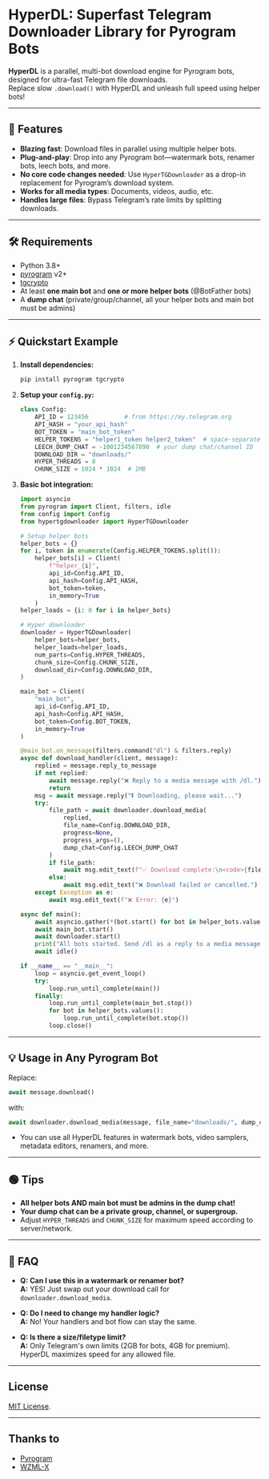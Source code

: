 # HyperDL: Superfast Telegram Downloader Library for Pyrogram Bots

**HyperDL** is a parallel, multi-bot download engine for Pyrogram bots, designed for ultra-fast Telegram file downloads.  
Replace slow `.download()` with HyperDL and unleash full speed using helper bots!

---

## 🚀 Features

- **Blazing fast**: Download files in parallel using multiple helper bots.
- **Plug-and-play**: Drop into any Pyrogram bot—watermark bots, renamer bots, leech bots, and more.
- **No core code changes needed**: Use `HyperTGDownloader` as a drop-in replacement for Pyrogram’s download system.
- **Works for all media types**: Documents, videos, audio, etc.
- **Handles large files**: Bypass Telegram’s rate limits by splitting downloads.

---

## 🛠️ Requirements

- Python 3.8+
- [pyrogram](https://docs.pyrogram.org/) v2+
- [tgcrypto](https://github.com/pyrogram/tgcrypto)
- At least **one main bot** and **one or more helper bots** (@BotFather bots)
- A **dump chat** (private/group/channel, all your helper bots and main bot must be admins)

---

## ⚡ Quickstart Example

1. **Install dependencies:**
    ```sh
    pip install pyrogram tgcrypto
    ```

2. **Setup your `config.py`:**
    ```python
    class Config:
        API_ID = 123456          # from https://my.telegram.org
        API_HASH = "your_api_hash"
        BOT_TOKEN = "main_bot_token"
        HELPER_TOKENS = "helper1_token helper2_token"  # space-separated tokens
        LEECH_DUMP_CHAT = -1001234567890  # your dump chat/channel ID
        DOWNLOAD_DIR = "downloads/"
        HYPER_THREADS = 8
        CHUNK_SIZE = 1024 * 1024  # 1MB
    ```

3. **Basic bot integration:**
    ```python
    import asyncio
    from pyrogram import Client, filters, idle
    from config import Config
    from hypertgdownloader import HyperTGDownloader

    # Setup helper bots
    helper_bots = {}
    for i, token in enumerate(Config.HELPER_TOKENS.split()):
        helper_bots[i] = Client(
            f"helper_{i}",
            api_id=Config.API_ID,
            api_hash=Config.API_HASH,
            bot_token=token,
            in_memory=True
        )
    helper_loads = {i: 0 for i in helper_bots}

    # Hyper downloader
    downloader = HyperTGDownloader(
        helper_bots=helper_bots,
        helper_loads=helper_loads,
        num_parts=Config.HYPER_THREADS,
        chunk_size=Config.CHUNK_SIZE,
        download_dir=Config.DOWNLOAD_DIR,
    )

    main_bot = Client(
        "main_bot",
        api_id=Config.API_ID,
        api_hash=Config.API_HASH,
        bot_token=Config.BOT_TOKEN,
        in_memory=True
    )

    @main_bot.on_message(filters.command("dl") & filters.reply)
    async def download_handler(client, message):
        replied = message.reply_to_message
        if not replied:
            await message.reply("❌ Reply to a media message with /dl.")
            return
        msg = await message.reply("⏬ Downloading, please wait...")
        try:
            file_path = await downloader.download_media(
                replied,
                file_name=Config.DOWNLOAD_DIR,
                progress=None,
                progress_args=(),
                dump_chat=Config.LEECH_DUMP_CHAT
            )
            if file_path:
                await msg.edit_text(f"✅ Download complete:\n<code>{file_path}</code>")
            else:
                await msg.edit_text("❌ Download failed or cancelled.")
        except Exception as e:
            await msg.edit_text(f"❌ Error: {e}")

    async def main():
        await asyncio.gather(*(bot.start() for bot in helper_bots.values()))
        await main_bot.start()
        await downloader.start()
        print("All bots started. Send /dl as a reply to a media message.")
        await idle()

    if __name__ == "__main__":
        loop = asyncio.get_event_loop()
        try:
            loop.run_until_complete(main())
        finally:
            loop.run_until_complete(main_bot.stop())
            for bot in helper_bots.values():
                loop.run_until_complete(bot.stop())
            loop.close()
    ```

---

## 💡 Usage in Any Pyrogram Bot

Replace:
```python
await message.download()
```
with:
```python
await downloader.download_media(message, file_name="downloads/", dump_chat=LEECH_DUMP_CHAT)
```
- You can use all HyperDL features in watermark bots, video samplers, metadata editors, renamers, and more.

---

## 🟢 Tips

- **All helper bots AND main bot must be admins in the dump chat!**
- **Your dump chat can be a private group, channel, or supergroup.**
- Adjust `HYPER_THREADS` and `CHUNK_SIZE` for maximum speed according to server/network.

---

## 🧩 FAQ

- **Q: Can I use this in a watermark or renamer bot?**  
  **A:** YES! Just swap out your download call for `downloader.download_media`.

- **Q: Do I need to change my handler logic?**  
  **A:** No! Your handlers and bot flow can stay the same.

- **Q: Is there a size/filetype limit?**  
  **A:** Only Telegram's own limits (2GB for bots, 4GB for premium). HyperDL maximizes speed for any allowed file.

---

## License
[MIT License](https://opensource.org/licenses/MIT).

---

## Thanks to

- [Pyrogram](https://github.com/pyrogram/pyrogram)  
- [WZML-X](https://github.com/wzml)
